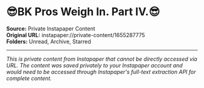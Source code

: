# 😎BK Pros Weigh In. Part IV.😎

**Source:** Private Instapaper Content  
**Original URL:** instapaper://private-content/1655287775  
**Folders:** Unread, Archive, Starred  

---

*This is private content from Instapaper that cannot be directly accessed via URL. The content was saved privately to your Instapaper account and would need to be accessed through Instapaper's full-text extraction API for complete content.*